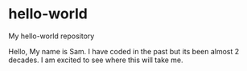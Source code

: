 hello-world
===========

My hello-world repository

Hello, My name is Sam.  I have coded in the past but its been almost 2 decades. I am excited to see where this will take me.
